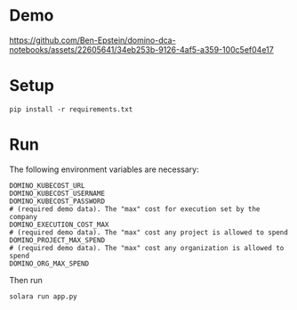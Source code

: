 # Demo


https://github.com/Ben-Epstein/domino-dca-notebooks/assets/22605641/34eb253b-9126-4af5-a359-100c5ef04e17



# Setup

```shell
pip install -r requirements.txt
```

# Run
The following environment variables are necessary:
```shell
DOMINO_KUBECOST_URL
DOMINO_KUBECOST_USERNAME
DOMINO_KUBECOST_PASSWORD
# (required demo data). The "max" cost for execution set by the company
DOMINO_EXECUTION_COST_MAX  
# (required demo data). The "max" cost any project is allowed to spend
DOMINO_PROJECT_MAX_SPEND
# (required demo data). The "max" cost any organization is allowed to spend
DOMINO_ORG_MAX_SPEND
```
Then run 
```shell
solara run app.py
```
